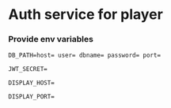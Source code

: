 # Auth service for player

### Provide env variables

`DB_PATH=host= user= dbname= password= port=`

`JWT_SECRET=`

`DISPLAY_HOST=`

`DISPLAY_PORT=`